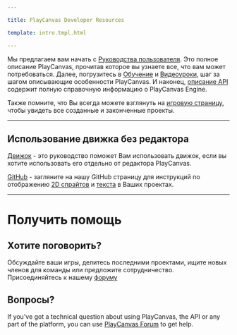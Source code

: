 ---
title: PlayCanvas Developer Resources
template: intro.tmpl.html
---

Мы предлагаем вам начать с [Руководства пользователя][1]. Это полное описание PlayCanvas, прочитав которое вы узнаете все, что вам может потребоваться. Далее, погрузитесь в [Обучение][3] и [Видеоуроки][12], шаг за шагом описывающие особенности PlayCanvas. И наконец, [описание API][4] содержит полную справочную информацию о PlayCanvas Engine.

Также помните, что Вы всегда можете взглянуть на [игровую страницу][8], чтобы увидеть все созданные и законченные проекты.

<hr />

## Использование движка без редактора

[Движок][9] - это руководство поможет Вам использовать движок, если вы хотите использовать его отдельно от редактора PlayCanvas.

[GitHub][5] - загляните на нашу GitHub страницу для инструкций по отображению [2D спрайтов][6] и [текста][7] в Ваших проектах.

<hr />

# Получить помощь

## Хотите поговорить?

Обсуждайте ваши игры, делитесь последними проектами, ищите новых членов для команды или предложите сотрудничество. Присоединяйтесь к нашему [форуму][10]

## Вопросы?

If you've got a technical question about using PlayCanvas, the API or any part of the platform, you can use [PlayCanvas Forum][10] to get help.

[1]: /user-manual
[2]: /getting-started
[3]: /tutorials
[4]: /en/api/
[5]: https://github.com/playcanvas
[6]: https://github.com/playcanvas/sprites
[7]: https://github.com/playcanvas/fonts
[8]: https://playcanvas.com/play
[9]: /engine
[10]: http://forum.playcanvas.com/
[12]: /tutorials/video

